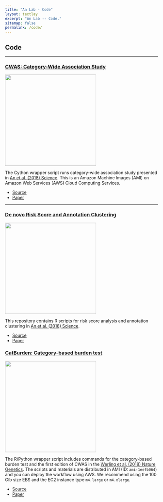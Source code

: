 ```yaml
---
title: "An Lab - Code"
layout: textlay
excerpt: "An Lab -- Code."
sitemap: false
permalink: /code/
---
```



## Code

---

### [CWAS: Category-Wide Association Study](https://github.com/sanderslab/cwas)


<img src="{{ site.url }}{{ site.baseurl }}/images/codepic/cwas.png" style="width: 300px">

The Cython wrapper script runs category-wide association study presented in [An et al. (2018) Science](https://www.ncbi.nlm.nih.gov/pubmed/30545852). This is an Amazon Machine Images (AMI) on Amazon Web Services (AWS) Cloud Computing Services.


- <a href="https://github.com/sanderslab/cwas"><i class='fab fa-github'></i> Source</a>
- <a href="https://www.ncbi.nlm.nih.gov/pubmed/30545852"><i class='fa fa-book'></i> Paper</a>

---

### [De novo Risk Score and Annotation Clustering](https://github.com/lingxuez/WGS-Analysis)

<img src="{{ site.url }}{{ site.baseurl }}/images/codepic/annocl.png" style="width: 300px">

This repository contains R scripts for risk score analysis and annotation clustering in [An et al. (2018) Science](https://www.ncbi.nlm.nih.gov/pubmed/30545852).

- <a href="https://github.com/lingxuez/WGS-Analysis"><i class='fab fa-github'></i> Source</a>
- <a href="https://www.ncbi.nlm.nih.gov/pubmed/29184211"><i class='fa fa-book'></i> Paper</a>

### [CatBurden: Category-based burden test](https://github.com/sanderslab/WGS-pipeline)


<img src="{{ site.url }}{{ site.baseurl }}/images/codepic/catburden.png" style="width: 300px">

The R/Python wrapper script includes commands for the category-based burden test and the first edition of CWAS in the [Werling et al. (2018) Nature Genetics](https://www.ncbi.nlm.nih.gov/pubmed/29700473). The scripts and materials are distributed in AMI (ID: `ami-1eefb064`) and you can deploy the workflow using AWS. We recommend using the 100 Gib size EBS and the EC2 instance type `m4.large` or `m4.xlarge`.

- <a href="https://github.com/sanderslab/WGS-pipeline"><i class='fab fa-github'></i> Source</a>
- <a href="https://www.ncbi.nlm.nih.gov/pubmed/29700473"><i class='fa fa-book'></i> Paper</a>
